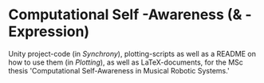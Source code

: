 # Computational Self -Awareness (& -Expression)
Unity project-code (in _Synchrony_), plotting-scripts as well as a README on how to use them (in _Plotting_), as well as LaTeX-documents, for the MSc thesis 'Computational Self-Awareness in Musical Robotic Systems.'
